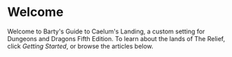 # Welcome

Welcome to Barty's Guide to Caelum's Landing, a custom setting for Dungeons and Dragons Fifth Edition. To learn about the lands of The Relief, click *Getting Started*, or browse the articles below.
